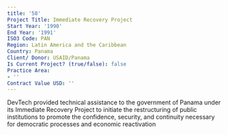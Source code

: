 ```yaml
---
title: '58'
Project Title: Immediate Recovery Project
Start Year: '1990'
End Year: '1991'
ISO3 Code: PAN
Region: Latin America and the Caribbean
Country: Panama
Client/ Donor: USAID/Panama
Is Current Project? (true/false): false
Practice Area:
- ''
Contract Value USD: ''
---
```


DevTech provided technical assistance to the government of Panama under its Immediate Recovery Project to initiate the restructuring of public institutions to promote the confidence, security, and continuity necessary for democratic processes and economic reactivation